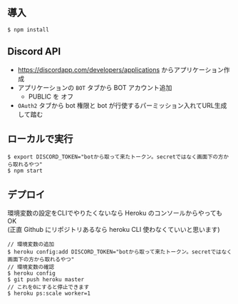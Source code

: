 ## 導入

```
$ npm install
```

## Discord API

* https://discordapp.com/developers/applications からアプリケーション作成
* アプリケーションの `BOT` タブから BOT アカウント追加
  * PUBLIC を オフ
* `OAuth2` タブから bot 権限と bot が行使するパーミッション入れてURL生成して踏む


## ローカルで実行

```
$ export DISCORD_TOKEN="botから取って来たトークン。secretではなく画面下の方から取れるやつ"
$ npm start
```

## デプロイ

環境変数の設定をCLIでやりたくないなら Heroku のコンソールからやっても OK  
(正直 Github にリポジトリあるなら heroku CLI 使わなくていいと思います)

```
// 環境変数の追加
$ heroku config:add DISCORD_TOKEN="botから取って来たトークン。secretではなく画面下の方から取れるやつ"
// 環境変数の確認
$ heroku config
$ git push heroku master
// これを0にすると停止できます
$ heroku ps:scale worker=1
```

